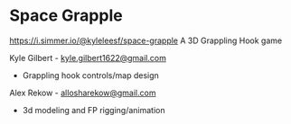 # Space Grapple
https://i.simmer.io/@kyleleesf/space-grapple
A 3D Grappling Hook game

Kyle Gilbert - kyle.gilbert1622@gmail.com
- Grappling hook controls/map design

Alex Rekow - allosharekow@gmail.com
- 3d modeling and FP rigging/animation
